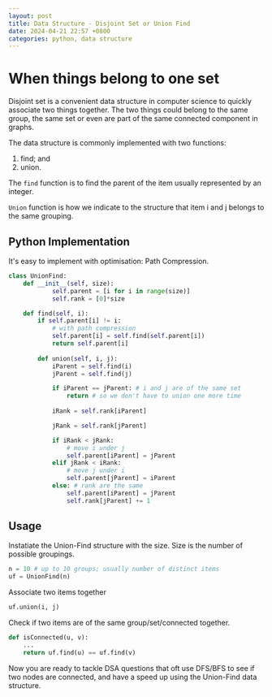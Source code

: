 ```yaml
---
layout: post
title: Data Structure - Disjoint Set or Union Find
date: 2024-04-21 22:57 +0800
categories: python, data structure
---
```


# When things belong to one set

Disjoint set is a convenient data structure in computer science to quickly associate two things together. The two things could belong to the same group, the same set or even are part of the same connected component in graphs.   

The data structure is commonly implemented with two functions: 
1. find; and 
2. union.

The `find` function is to find the parent of the item usually represented by an integer.

`Union` function is how we indicate to the structure that item i and j belongs to the same grouping.

## Python Implementation

It's easy to implement with optimisation: Path Compression.

```python
class UnionFind:
    def __init__(self, size):
            self.parent = [i for i in range(size)]
            self.rank = [0]*size

    def find(self, i):
        if self.parent[i] != i:
            # with path compression
            self.parent[i] = self.find(self.parent[i])
            return self.parent[i]
            
        def union(self, i, j):
            iParent = self.find(i)
            jParent = self.find(j)

            if iParent == jParent: # i and j are of the same set
                return # so we don't have to union one more time
                
            iRank = self.rank[iParent]

            jRank = self.rank[jParent]

            if iRank < jRank: 
                # move i under j 
                self.parent[iParent] = jParent
            elif jRank < iRank:
                # move j under i
                self.parent[jParent] = iParent
            else: # rank are the same
                self.parent[iParent] = jParent
                self.rank[jParent] += 1

```
## Usage

Instatiate the Union-Find structure with the size. Size is the number of possible groupings.

```python
n = 10 # up to 10 groups; usually number of distinct items
uf = UnionFind(n)
```

Associate two items together

```python
uf.union(i, j)
```

Check if two items are of the same group/set/connected together.

```python
def isConnected(u, v):
    ...
    return uf.find(u) == uf.find(v)

```

Now you are ready to tackle DSA questions that oft use DFS/BFS to see if two nodes are connected, and have a speed up using the Union-Find data structure.